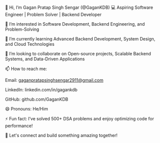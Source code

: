 👋 Hi, I’m Gagan Pratap Singh Sengar (@GaganKDB)
💻 Aspiring Software Engineer | Problem Solver | Backend Developer

👀 I’m interested in Software Development, Backend Engineering, and Problem-Solving

🌱 I’m currently learning Advanced Backend Development, System Design, and Cloud Technologies

💞️ I’m looking to collaborate on Open-source projects, Scalable Backend Systems, and Data-Driven Applications

📫 How to reach me:

Email: gaganpratapsinghsengar2911@gmail.com

LinkedIn: linkedin.com/in/gagankdb

GitHub: github.com/GaganKDB

😄 Pronouns: He/Him

⚡ Fun fact: I’ve solved 500+ DSA problems and enjoy optimizing code for performance!

🚀 Let's connect and build something amazing together!

